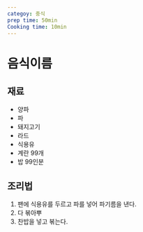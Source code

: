 ```yaml
---
categoy: 중식
prep time: 50min
Cooking time: 10min
---
```

 
 
 # 음식이름

 ## 재료
 * 양파
 * 파
 * 돼지고기
 * 라드
 * 식용유
 * 계란 99개
 * 밥 99인분
 ## 조리법
 1. 팬에 식용유를 두르고 파를 넣어 파기름을 낸다.
 2. 다 볶아뿌
 3. 찬밥을 넣고 볶는다.
